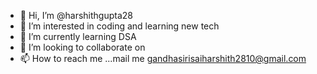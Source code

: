 - 👋 Hi, I’m @harshithgupta28
- 👀 I’m interested in coding and learning new tech
- 🌱 I’m currently learning DSA
- 💞️ I’m looking to collaborate on 
- 📫 How to reach me ...mail me gandhasirisaiharshith2810@gmail.com

<!---
harshithgupta28/harshithgupta28 is a ✨ special ✨ repository because its `README.md` (this file) appears on your GitHub profile.
You can click the Preview link to take a look at your changes.
--->
